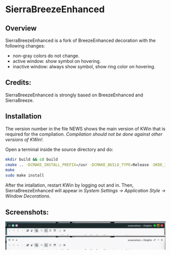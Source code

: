 # SierraBreezeEnhanced

## Overview

SierraBreezeEnhanced is a fork of BreezeEnhanced decoration with the following changes:

 * non-gray colors do not change.
 * active window: show symbol on hovering.
 * inactive window: always show symbol, show ring color on hovering.

## Credits:

SierraBreezeEnhanced is strongly based on BreezeEnhanced and SierraBreeze.

## Installation

The version number in the file NEWS shows the main version of KWin that is required for the compilation. *Compilation should not be done against other versions of KWin!*.

Open a terminal inside the source directory and do:
```sh
mkdir build && cd build
cmake .. -DCMAKE_INSTALL_PREFIX=/usr -DCMAKE_BUILD_TYPE=Release -DKDE_INSTALL_LIBDIR=lib -DBUILD_TESTING=OFF -DKDE_INSTALL_USE_QT_SYS_PATHS=ON
make
sudo make install
```
After the intallation, restart KWin by logging out and in. Then, SierraBreezeEnhanced will appear in *System Settings &rarr; Application Style &rarr; Window Decorations*.

## Screenshots:

![Active Buttons](screenshots/ActiveButtons.gif?raw=true "Active Buttons")
![Inactive Buttons](screenshots/InactiveButtons.gif?raw=true "Inactive Buttons")
